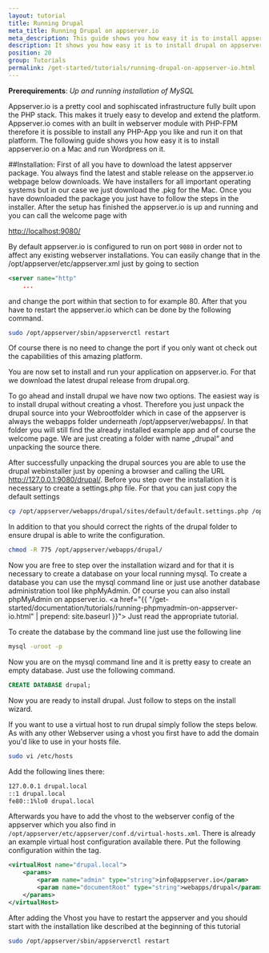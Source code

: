 ```yaml
---
layout: tutorial
title: Running Drupal
meta_title: Running Drupal on appserver.io
meta_description: This guide shows you how easy it is to install appserver.io on a Mac and run Drupal on the most powerful PHP infrastructure on the planet.
description: It shows you how easy it is to install drupal on appserver.io.
position: 20
group: Tutorials
permalink: /get-started/tutorials/running-drupal-on-appserver-io.html
---
```


**Prerequirements**: *Up and running installation of MySQL*

Appserver.io is a pretty cool and sophiscated infrastructure fully built upon the PHP stack. This makes it truely easy
to develop and extend the platform. Appserver.io comes with an built in webserver module with PHP-FPM therefore it is
possible to install any PHP-App you like and run it on that platform. The following guide shows you how easy it is to
install appserver.io on a Mac and run Wordpress on it.

##Installation:
First of all you have to download the latest appserver package. You always find the latest and stable release on the
appserver.io webpage below downloads. We have installers for all important operating systems but in our case we just
download the .pkg for the Mac. Once you have downloaded the package you just have to follow the steps in the installer.
After the setup has finished the appserver.io is up and running and you can call the welcome page with

[http://localhost:9080/](<http://localhost:9080/>)

By default appserver.io is configured to run on port `9080` in order not to affect any existing webserver installations.
You can easily change that in the /opt/appserver/etc/appserver.xml just by going to section

```xml
<server name="http"
	...
```

and change the port within that section to for example 80. After that you have to restart the appserver.io which can be
done by the following command.

```bash
sudo /opt/appserver/sbin/appserverctl restart
```

Of course there is no need to change the port if you only want ot check out the capabilities of this amazing platform.

You are now set to install and run your application on appserver.io. For that we download the latest drupal release
from drupal.org.

To go ahead and install drupal we have now two options. The easiest way is to install drupal without creating a
vhost. Therefore you just unpack the drupal source into your Webrootfolder which in case of the appserver is always
the webapps folder underneath /opt/appserver/webapps/. In that folder you will still find the already installed example
app and of course the welcome page. We are just creating a folder with name „drupal“ and unpacking the source there.

After successfully unpacking the drupal sources you are able to use the drupal webinstaller just by opening a
browser and calling the URL http://127.0.0.1:9080/drupal/. Before you step over the installation it is necessary
to create a settings.php file. For that you can just copy the default settings

```bash
cp /opt/appserver/webapps/drupal/sites/default/default.settings.php /opt/appserver/webapps/drupal/sites/default/settings.php
```

In addition to that you should correct the rights of the drupal folder to ensure drupal is able to write the configuration.

```bash
chmod -R 775 /opt/appserver/webapps/drupal/
```

Now you are free to step over the installation wizard and for that it is necessary to create a database on your local
running mysql. To create a database you can use the mysql command line or just use another database administration tool
like phpMyAdmin. Of course you can also install phpMyAdmin on appserver.io. 
<a href="{{ "/get-started/documentation/tutorials/running-phpmyadmin-on-appserver-io.html" | prepend: site.baseurl }}">
Just read the appropriate tutorial.</a>

To create the database by the command line just use the following line

```bash
mysql -uroot -p
```

Now you are on the mysql command line and it is pretty easy to create an empty database. Just use the following command.

```sql
CREATE DATABASE drupal;
```

Now you are ready to install drupal. Just follow to steps on the install wizard.



If you want to use a virtual host to run drupal simply follow the steps below. As with any other Webserver using a
vhost you first have to add the domain you'd like to use in your hosts file.

```bash
sudo vi /etc/hosts
```

Add the following lines there:

```bash
127.0.0.1 drupal.local
::1 drupal.local
fe80::1%lo0 drupal.local
```

Afterwards you have to add the vhost to the webserver config of the appserver which you also find in
`/opt/appserver/etc/appserver/conf.d/virtual-hosts.xml`. There is already an example virtual host configuration
available there. Put the following configuration within the <virtualHosts> tag.

```xml
<virtualHost name="drupal.local">
    <params>
        <param name="admin" type="string">info@appserver.io</param>
        <param name="documentRoot" type="string">webapps/drupal</param>
    </params>
</virtualHost>
```

After adding the Vhost you have to restart the appserver and you should start with the installation like described at
the beginning of this tutorial

```bash
sudo /opt/appserver/sbin/appserverctl restart
```
